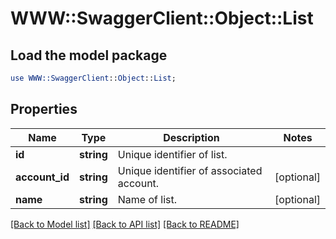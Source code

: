 # WWW::SwaggerClient::Object::List

## Load the model package
```perl
use WWW::SwaggerClient::Object::List;
```

## Properties
Name | Type | Description | Notes
------------ | ------------- | ------------- | -------------
**id** | **string** | Unique identifier of list. | 
**account_id** | **string** | Unique identifier of associated account. | [optional] 
**name** | **string** | Name of list. | [optional] 

[[Back to Model list]](../README.md#documentation-for-models) [[Back to API list]](../README.md#documentation-for-api-endpoints) [[Back to README]](../README.md)


